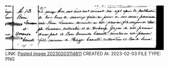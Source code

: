 ![Pasted image 20230203114811](../../genealogy/attachments/Pasted%20image%2020230203114811.png)
LINK: [Pasted image 20230203114811](../../genealogy/attachments/Pasted%20image%2020230203114811.png)
CREATED At: 2023-02-03
FILE TYPE: PNG
